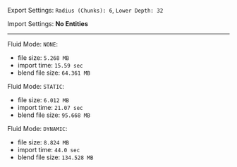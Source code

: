 Export Settings: `Radius (Chunks): 6`, `Lower Depth: 32`

Import Settings: **No Entities**

---

Fluid Mode: `NONE`:

- file size: `5.268 MB`
- import time: `15.59 sec`
- blend file size: `64.361 MB`

Fluid Mode: `STATIC`:

- file size: `6.012 MB`
- import time: `21.07 sec`
- blend file size: `95.668 MB`

Fluid Mode: `DYNAMIC`:

- file size: `8.824 MB`
- import time: `44.0 sec`
- blend file size: `134.528 MB`
